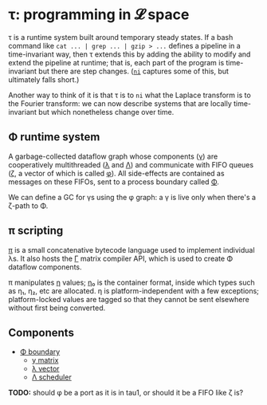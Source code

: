 # τ: programming in 𝓛 space
τ is a runtime system built around temporary steady states. If a bash command like `cat ... | grep ... | gzip > ...` defines a pipeline in a time-invariant way, then τ extends this by adding the ability to modify and extend the pipeline at runtime; that is, each part of the program is time-invariant but there are step changes. ([`ni`](https://github.com/spencertipping/ni) captures some of this, but ultimately falls short.)

Another way to think of it is that τ is to `ni` what the Laplace transform is to the Fourier transform: we can now describe systems that are locally time-invariant but which nonetheless change over time.


## Φ runtime system
A garbage-collected dataflow graph whose components ([γ](doc2/gamma.md)) are cooperatively multithreaded ([λ](doc2/lambda.md) and [Λ](doc2/Lambda.md)) and communicate with FIFO queues ([ζ](doc2/zeta.md), a vector of which is called [φ](doc2/phi.md)). All side-effects are contained as messages on these FIFOs, sent to a process boundary called [Φ](doc2/Phi.md).

We can define a GC for γs using the φ graph: a γ is live only when there's a ζ-path to Φ.


## π scripting
[π](doc2/pi.md) is a small concatenative bytecode language used to implement individual λs. It also hosts the [Γ](doc2/Gamma.md) matrix compiler API, which is used to create Φ dataflow components.

π manipulates [η](doc2/eta.md) values; [η₀](doc2/eta0.md) is the container format, inside which types such as η₁, η₂, etc are allocated. η is platform-independent with a few exceptions; platform-locked values are tagged so that they cannot be sent elsewhere without first being converted.


## Components
+ [Φ boundary](doc2/Phi.md)
  + [γ matrix](doc2/gamma.md)
  + [λ vector](doc2/lambda.md)
  + [Λ scheduler](doc2/Lambda.md)

**TODO:** should φ be a port as it is in tau1, or should it be a FIFO like ζ is?
